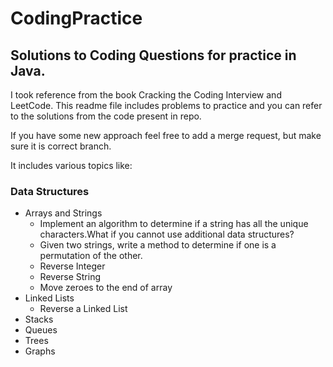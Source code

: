 # CodingPractice

## Solutions to Coding Questions for practice in Java.

I took reference from the book Cracking the Coding Interview and LeetCode. This readme file includes problems to practice and you can refer to the solutions from the code present in repo.

If you have some new approach feel free to add a merge request, but make sure it is correct branch.

It includes various topics like:
### Data Structures
- Arrays and Strings
  - Implement an algorithm to determine if a string has all the unique characters.What if you cannot use additional data structures? 
  - Given two strings, write a method to determine if one is a permutation of the other.
  - Reverse Integer
  - Reverse String
  - Move zeroes to the end of array 
- Linked Lists
  - Reverse a Linked List 
- Stacks
- Queues
- Trees
- Graphs


